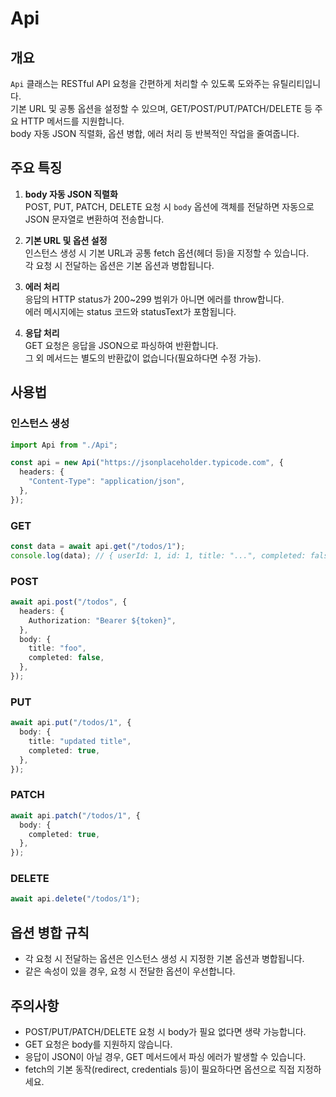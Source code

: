 # Api

## 개요

`Api` 클래스는 RESTful API 요청을 간편하게 처리할 수 있도록 도와주는 유틸리티입니다.  
기본 URL 및 공통 옵션을 설정할 수 있으며, GET/POST/PUT/PATCH/DELETE 등 주요 HTTP 메서드를 지원합니다.  
body 자동 JSON 직렬화, 옵션 병합, 에러 처리 등 반복적인 작업을 줄여줍니다.

## 주요 특징

1. **body 자동 JSON 직렬화**  
   POST, PUT, PATCH, DELETE 요청 시 `body` 옵션에 객체를 전달하면 자동으로 JSON 문자열로 변환하여 전송합니다.

2. **기본 URL 및 옵션 설정**  
   인스턴스 생성 시 기본 URL과 공통 fetch 옵션(헤더 등)을 지정할 수 있습니다.  
   각 요청 시 전달하는 옵션은 기본 옵션과 병합됩니다.

3. **에러 처리**  
   응답의 HTTP status가 200~299 범위가 아니면 에러를 throw합니다.  
   에러 메시지에는 status 코드와 statusText가 포함됩니다.

4. **응답 처리**  
   GET 요청은 응답을 JSON으로 파싱하여 반환합니다.  
   그 외 메서드는 별도의 반환값이 없습니다(필요하다면 수정 가능).

## 사용법

### 인스턴스 생성

```ts
import Api from "./Api";

const api = new Api("https://jsonplaceholder.typicode.com", {
  headers: {
    "Content-Type": "application/json",
  },
});
```

### GET

```ts
const data = await api.get("/todos/1");
console.log(data); // { userId: 1, id: 1, title: "...", completed: false }
```

### POST

```ts
await api.post("/todos", {
  headers: {
    Authorization: "Bearer ${token}",
  },
  body: {
    title: "foo",
    completed: false,
  },
});
```

### PUT

```ts
await api.put("/todos/1", {
  body: {
    title: "updated title",
    completed: true,
  },
});
```

### PATCH

```ts
await api.patch("/todos/1", {
  body: {
    completed: true,
  },
});
```

### DELETE

```ts
await api.delete("/todos/1");
```

## 옵션 병합 규칙

- 각 요청 시 전달하는 옵션은 인스턴스 생성 시 지정한 기본 옵션과 병합됩니다.
- 같은 속성이 있을 경우, 요청 시 전달한 옵션이 우선합니다.

## 주의사항

- POST/PUT/PATCH/DELETE 요청 시 body가 필요 없다면 생략 가능합니다.
- GET 요청은 body를 지원하지 않습니다.
- 응답이 JSON이 아닐 경우, GET 메서드에서 파싱 에러가 발생할 수 있습니다.
- fetch의 기본 동작(redirect, credentials 등)이 필요하다면 옵션으로 직접 지정하세요.
